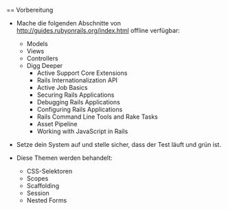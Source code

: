 == Vorbereitung

* Mache die folgenden Abschnitte von http://guides.rubyonrails.org/index.html offline verfügbar:
    * Models
    * Views
    * Controllers
    * Digg Deeper
        * Active Support Core Extensions
        * Rails Internationalization API
        * Active Job Basics
        * Securing Rails Applications
        * Debugging Rails Applications
        * Configuring Rails Applications
        * Rails Command Line Tools and Rake Tasks
        * Asset Pipeline
        * Working with JavaScript in Rails

* Setze dein System auf und stelle sicher, dass der Test läuft und grün ist.

* Diese Themen werden behandelt:
    * CSS-Selektoren
    * Scopes
    * Scaffolding
    * Session
    * Nested Forms